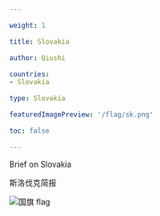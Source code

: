 ```yaml
---

weight: 1

title: Slovakia

author: Qiushi 

countries: 
- Slovakia

type: Slovakia

featuredImagePreview: '/flag/sk.png'

toc: false 

---
```


Brief on Slovakia

斯洛伐克简报 

<!--more-->

![国旗 flag](/flag/sk.png)